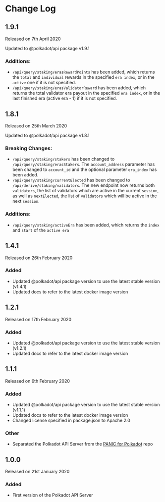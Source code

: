 # Change Log

## 1.9.1

Released on 7th April 2020

Updated to @polkadot/api package v1.9.1

### Additions:
* `/api/query/staking/erasRewardPoints` has been added, which returns the `total` and `individual` rewards in the specified `era index`, or in the `active` one if it is not specified.
* `/api/query/staking/erasValidatorReward` has been added, which returns the total validator era payout in the specified `era index`, or in the last finished era (active era - 1) if it is not specified.

## 1.8.1

Released on 25th March 2020

Updated to @polkadot/api package v1.8.1

### Breaking Changes:
* `/api/query/staking/stakers` has been changed to `/api/query/staking/erasStakers`. The `account_address` parameter has been changed to `account_id` and the optional parameter `era_index` has been added.
* `/api/query/staking/currentElected` has been changed to `/api/derive/staking/validators`. The new endpoint now returns both `validators`, the list of validators which are active in the current `session`, as well as `nextElected`, the list of `validators` which will be active in the next `session`.

### Additions:
* `/api/query/staking/activeEra` has been added, which returns the `index` and `start` of the `active era`

## 1.4.1

Released on 26th February 2020

### Added

* Updated @polkadot/api package version to use the latest stable version (v1.4.1)
* Updated docs to refer to the latest docker image version

## 1.2.1

Released on 17th February 2020

### Added

* Updated @polkadot/api package version to use the latest stable version (v1.2.1)
* Updated docs to refer to the latest docker image version

## 1.1.1

Released on 6th February 2020

### Added

* Updated @polkadot/api package version to use the latest stable version (v1.1.1)
* Updated docs to refer to the latest docker image version
* Changed license specified in package.json to Apache 2.0

### Other

* Separated the Polkadot API Server from the [PANIC for Polkadot](https://github.com/SimplyVC/panic_polkadot) repo

## 1.0.0

Released on 21st January 2020

### Added

* First version of the Polkadot API Server
